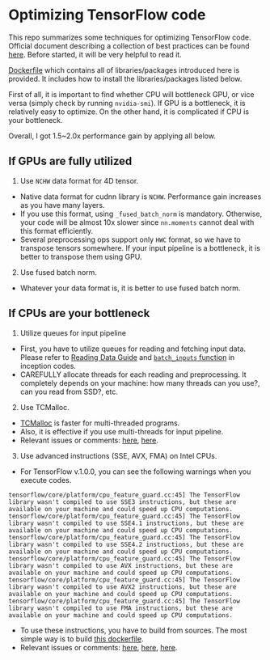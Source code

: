 # Optimizing TensorFlow code

This repo summarizes some techniques for optimizing TensorFlow code. Official document describing a collection of best practices can be found [here](https://www.tensorflow.org/performance/performance_guide). Before started, it will be very helpful to read it.

[Dockerfile](https://github.com/beopst/tf-performance-tips/blob/master/dockerfile/tf-gpu-intel-dockerfile) which contains all of libraries/packages introduced here is provided. It includes how to install the libraries/packages listed below.

First of all, it is important to find whether CPU will bottleneck GPU, or vice versa (simply check by running `nvidia-smi`). If GPU is a bottleneck, it is relatively easy to optimize. On the other hand, it is complicated if CPU is your bottleneck.

Overall, I got 1.5~2.0x performance gain by applying all below.

## If GPUs are fully utilized

1. Use `NCHW` data format for 4D tensor.
  * Native data format for cudnn library is `NCHW`. Performance gain increases as you have many layers.
  * If you use this format, using `_fused_batch_norm` is mandatory. Otherwise, your code will be almost 10x slower since `nn.moments` cannot deal with this format efficiently.
  * Several preprocessing ops support only `HWC` format, so we have to transpose tensors somewhere. If your input pipeline is a bottleneck, it is better to transpose them using GPU.
2. Use fused batch norm.
  * Whatever your data format is, it is better to use fused batch norm.

## If CPUs are your bottleneck

1. Utilize queues for input pipeline
  * First, you have to utilize queues for reading and fetching input data. Please refer to [Reading Data Guide](https://www.tensorflow.org/programmers_guide/reading_data#reading_from_files) and [`batch_inputs` function](https://github.com/tensorflow/models/blob/master/inception/inception/image_processing.py#L407) in inception codes.
  * CAREFULLY allocate threads for each reading and preprocessing. It completely depends on your machine: how many threads can you use?, can you read from SSD?, etc.
2. Use TCMalloc.
  * [TCMalloc](http://goog-perftools.sourceforge.net/doc/tcmalloc.html) is faster for multi-threaded programs.
  * Also, it is effective if you use multi-threads for input pipeline.
  * Relevant issues or comments: [here](https://github.com/tensorflow/tensorflow/issues/3009#issuecomment-235993119), [here](https://github.com/tensorflow/tensorflow/issues/6779).
3. Use advanced instructions (SSE, AVX, FMA) on Intel CPUs.
  * For TensorFlow v.1.0.0, you can see the following warnings when you execute codes.
  ```
  tensorflow/core/platform/cpu_feature_guard.cc:45] The TensorFlow library wasn't compiled to use SSE3 instructions, but these are available on your machine and could speed up CPU computations.
  tensorflow/core/platform/cpu_feature_guard.cc:45] The TensorFlow library wasn't compiled to use SSE4.1 instructions, but these are available on your machine and could speed up CPU computations.
  tensorflow/core/platform/cpu_feature_guard.cc:45] The TensorFlow library wasn't compiled to use SSE4.2 instructions, but these are available on your machine and could speed up CPU computations.
  tensorflow/core/platform/cpu_feature_guard.cc:45] The TensorFlow library wasn't compiled to use AVX instructions, but these are available on your machine and could speed up CPU computations.
  tensorflow/core/platform/cpu_feature_guard.cc:45] The TensorFlow library wasn't compiled to use AVX2 instructions, but these are available on your machine and could speed up CPU computations.
  tensorflow/core/platform/cpu_feature_guard.cc:45] The TensorFlow library wasn't compiled to use FMA instructions, but these are available on your machine and could speed up CPU computations.
  ```
  * To use these instructions, you have to build from sources. The most simple way is to build [this dockerfile](https://github.com/beopst/tf-performance-tips/blob/master/dockerfile/tf-gpu-intel-dockerfile).
  * Relevant issues or comments: [here](https://github.com/tensorflow/tensorflow/issues/7449), [here](https://github.com/tensorflow/tensorflow/issues/7778), [here](https://github.com/tensorflow/tensorflow/issues/7693).
